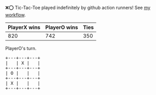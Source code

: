 :x::o: Tic-Tac-Toe played indefinitely by github action runners! See [my workflow](.github/workflows/play.yaml).

|PlayerX wins|PlayerO wins|Ties|
|-|-|-|
|820|742|350|

PlayerO's turn.

<pre>
+---+---+---+
|   | X |   |
+---+---+---+
| O |   |   |
+---+---+---+
| X |   |   |
+---+---+---+
</pre>